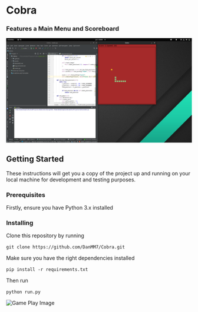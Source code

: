 # Cobra

### Features a Main Menu and Scoreboard

![Game Play Image](/GamePlay.png?raw=true "Game Play")

## Getting Started

These instructions will get you a copy of the project up and running on your local machine for development and testing purposes.

### Prerequisites

Firstly, ensure you have Python 3.x installed

### Installing

Clone this repository by running

```
git clone https://github.com/DanMM7/Cobra.git
```

Make sure you have the right dependencies installed

```
pip install -r requirements.txt
```

Then run

```
python run.py
```

![Game Play Image](/GamePlay.gif?raw=true "Game Play")
